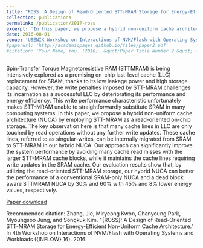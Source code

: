 ```yaml
---
title: "ROSS: A Design of Read-Oriented STT-MRAM Storage for Energy-Efficient Non-Uniform Cache Architecture"
collection: publications
permalink: /publication/2017-ross
excerpt: 'In this paper, we propose a hybrid non-uniform cache architecture (NUCA) by employing STT-MRAM as a read-oriented on-chip storage. The key observation here is that many cache lines in LLC are only touched by read operations without any further write updates. These cache lines, referred to as singular-writes, can be internally migrated from SRAM to STT-MRAM in our hybrid NUCA. Our approach can significantly improve the system performance by avoiding many cache read misses with the larger STT-MRAM cache blocks, while it maintains the cache lines requiring write updates in the SRAM cache…'
date: 2016-08-01
venue: 'USENIX Workshop on Interactions of NVM/Flash with Operating Systems and Workloads (INFLOW)'
#paperurl: 'http://academicpages.github.io/files/paper2.pdf'
#citation: 'Your Name, You. (2010). &quot;Paper Title Number 2.&quot; <i>Journal 1</i>. 1(2).'
---
```

Spin-Transfer Torque Magnetoresistive RAM (STTMRAM) is being intensively explored as a promising on-chip last-level cache (LLC) replacement for SRAM, thanks to its low leakage power and high storage capacity. However, the write penalties imposed by STT-MRAM challenges its incarnation as a successful LLC by deteriorating its performance and energy efficiency. This write performance characteristic unfortunately makes STT-MRAM unable to straightforwardly substitute SRAM in many computing systems. In this paper, we propose a hybrid non-uniform cache architecture (NUCA) by employing STT-MRAM as a read-oriented on-chip storage. The key observation here is that many cache lines in LLC are only touched by read operations without any further write updates. These cache lines, referred to as singular-writes, can be internally migrated from SRAM to STT-MRAM in our hybrid NUCA. Our approach can significantly improve the system performance by avoiding many cache read misses with the larger STT-MRAM cache blocks, while it maintains the cache lines requiring write updates in the SRAM cache. Our evaluation results show that, by utilizing the read-oriented STT-MRAM storage, our hybrid NUCA can better the performance of a conventional SRAM-only NUCA and a dead block aware STTMRAM NUCA by 30% and 60% with 45% and 8% lower energy values, respectively.

[Paper download](https://www.usenix.org/system/files/conference/inflow16/inflow16-paper-zhang.pdf)

Recommended citation: Zhang, Jie, Miryeong Kwon, Chanyoung Park, Myoungsoo Jung, and Songkuk Kim. "{ROSS}: A Design of Read-Oriented STT-MRAM Storage for Energy-Efficient Non-Uniform Cache Architecture." In 4th Workshop on Interactions of NVM/Flash with Operating Systems and Workloads ({INFLOW} 16). 2016.